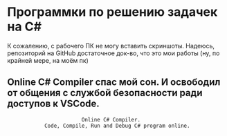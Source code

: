 # Программки по решению задачек на C#

К сожалению, с рабочего ПК не могу вставить скриншоты. Надеюсь, репозиторий на GitHub достаточное док-во, что это мои работы (ну, по крайней мере, на моём пк)

## Online C# Compiler спас мой сон. И освободил от общения с службой безопасности ради доступов к VSCode.

                            Online C# Compiler.
                Code, Compile, Run and Debug C# program online.


